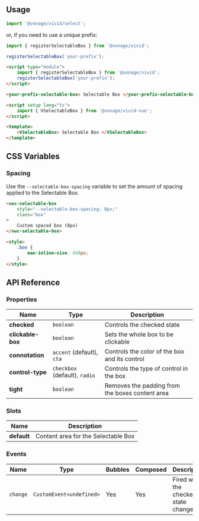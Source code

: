 ## Usage

<vwc-tabs>
<vwc-tab label="Web component"></vwc-tab>
<vwc-tab-panel>

```js
import '@vonage/vivid/select';
```

or, if you need to use a unique prefix:

```js
import { registerSelectableBox } from '@vonage/vivid';

registerSelectableBox('your-prefix');
```

```html preview
<script type="module">
	import { registerSelectableBox } from '@vonage/vivid';
	registerSelectableBox('your-prefix');
</script>

<your-prefix-selectable-box> Selectable Box </your-prefix-selectable-box>
```

</vwc-tab-panel>
<vwc-tab label="Vue"></vwc-tab>
<vwc-tab-panel>

```html
<script setup lang="ts">
	import { VSelectableBox } from '@vonage/vivid-vue';
</script>

<template>
	<VSelectableBox> Selectable Box </VSelectableBox>
</template>
```

</vwc-tab-panel>
</vwc-tabs>

## CSS Variables

### Spacing

Use the `--selectable-box-spacing` variable to set the amount of spacing applied to the Selectable Box.

```html preview
<vwc-selectable-box
	style="--selectable-box-spacing: 8px;"
	class="box"
>
	Custom spaced box (8px)
</vwc-selectable-box>

<style>
	.box {
		max-inline-size: 450px;
	}
</style>
```

## API Reference

### Properties

<div class="table-wrapper">

| Name              | Type                          | Description                                     |
| ----------------- | ----------------------------- | ----------------------------------------------- |
| **checked**       | `boolean`                     | Controls the checked state                      |
| **clickable-box** | `boolean`                     | Sets the whole box to be clickable              |
| **connotation**   | `accent` (default), `cta`     | Controls the color of the box and its control   |
| **control-type**  | `checkbox` (default), `radio` | Controls the type of control in the box         |
| **tight**         | `boolean`                     | Removes the padding from the boxes content area |

</div>

### Slots

<div class="table-wrapper">

| Name        | Description                         |
| ----------- | ----------------------------------- |
| **default** | Content area for the Selectable Box |

</div>

### Events

<div class="table-wrapper">

| Name     | Type                     | Bubbles | Composed | Description                          |
| -------- | ------------------------ | ------- | -------- | ------------------------------------ |
| `change` | `CustomEvent<undefined>` | Yes     | Yes      | Fired when the checked state changes |

</div>
